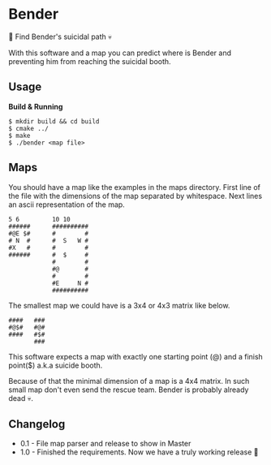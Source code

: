 Bender
======

:robot: Find Bender's suicidal path :skull:

With this software and a map you can predict where is Bender and preventing him from reaching the suicidal booth.

Usage
-----

**Build & Running**
```
$ mkdir build && cd build
$ cmake ../
$ make
$ ./bender <map file> 
```

Maps
----

You should have a map like the examples in the maps directory.
First line of the file with the dimensions of the map separated by whitespace.
Next lines an ascii representation of the map.

```
5 6         10 10
######      ##########
#@E $#      #        #
# N  #      #  S   W #
#X   #      #        #
######      #  $     #
            #        #
            #@       #
            #        #
            #E     N #
            ##########
```

The smallest map we could have is a 3x4 or 4x3 matrix like below. 

```
####   ###
#@$#   #@#
####   #$#
       ###
```

This software expects a map with exactly one starting point (@) and a finish point($) a.k.a suicide booth.

Because of that the minimal dimension of a map is a 4x4 matrix. In such small map don't even send the rescue team.
Bender is probably already dead :skull:. 
 

Changelog
---------

 - 0.1 - File map parser and release to show in Master
 - 1.0 - Finished the requirements. Now we have a truly working release :metal:
